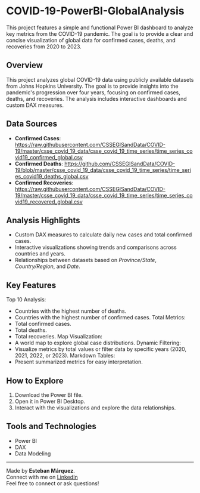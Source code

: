 # COVID-19-PowerBI-GlobalAnalysis
This project features a simple and functional Power BI dashboard to analyze key metrics from the COVID-19 pandemic. The goal is to provide a clear and concise visualization of global data for confirmed cases, deaths, and recoveries from 2020 to 2023.

## Overview
This project analyzes global COVID-19 data using publicly available datasets from Johns Hopkins University. The goal is to provide insights into the pandemic's progression over four years, focusing on confirmed cases, deaths, and recoveries. The analysis includes interactive dashboards and custom DAX measures.

## Data Sources
- **Confirmed Cases**: https://raw.githubusercontent.com/CSSEGISandData/COVID-19/master/csse_covid_19_data/csse_covid_19_time_series/time_series_covid19_confirmed_global.csv
- **Confirmed Deaths**: https://github.com/CSSEGISandData/COVID-19/blob/master/csse_covid_19_data/csse_covid_19_time_series/time_series_covid19_deaths_global.csv
- **Confirmed Recoveries**: https://raw.githubusercontent.com/CSSEGISandData/COVID-19/master/csse_covid_19_data/csse_covid_19_time_series/time_series_covid19_recovered_global.csv

## Analysis Highlights
- Custom DAX measures to calculate daily new cases and total confirmed cases.
- Interactive visualizations showing trends and comparisons across countries and years.
- Relationships between datasets based on *Province/State*, *Country/Region*, and *Date*.

## Key Features
Top 10 Analysis:
- Countries with the highest number of deaths.
- Countries with the highest number of confirmed cases.
Total Metrics:
- Total confirmed cases.
- Total deaths.
- Total recoveries.
Map Visualization:
- A world map to explore global case distributions.
Dynamic Filtering:
- Visualize metrics by total values or filter data by specific years (2020, 2021, 2022, or 2023).
Markdown Tables:
- Present summarized metrics for easy interpretation.

## How to Explore
1. Download the Power BI file.
2. Open it in Power BI Desktop.  
3. Interact with the visualizations and explore the data relationships.  

## Tools and Technologies
- Power BI
- DAX
- Data Modeling

---
Made by **Esteban Márquez**.  
Connect with me on [LinkedIn](https://www.linkedin.com/in/ing-esteban-marquez)  
Feel free to connect or ask questions!
